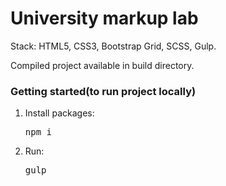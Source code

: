 # University markup lab

Stack: HTML5, CSS3, Bootstrap Grid, SCSS, Gulp.

Compiled project available in build directory.

### Getting started(to run project locally)
<ol>
    <li>
         Install packages:
         <pre>npm i</pre>   
    </li>
    <li>
         Run:
         <pre>gulp</pre>   
    </li>
</ol>
